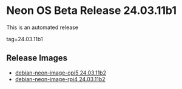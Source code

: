 # Neon OS Beta Release 24.03.11b1
This is an automated release

tag=24.03.11b1

## Release Images
- [debian-neon-image-opi5 24.03.11b2](https://2222.us/app/files/neon_images/core/opi5/dev/debian-neon-image-opi5_2024-03-11_16_17.img.xz)
- [debian-neon-image-rpi4 24.03.11b2](https://2222.us/app/files/neon_images/core/rpi4/dev/debian-neon-image-rpi4_2024-03-11_16_17.img.xz)
